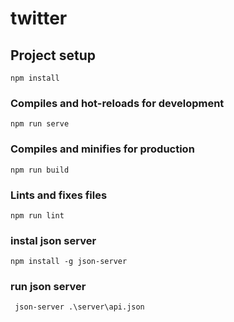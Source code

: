 # twitter

## Project setup
```
npm install
```

### Compiles and hot-reloads for development
```
npm run serve
```

### Compiles and minifies for production
```
npm run build
```

### Lints and fixes files
```
npm run lint
```
###  instal json server
```
npm install -g json-server
```
###  run json server
```
 json-server .\server\api.json
```
